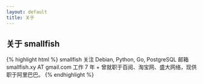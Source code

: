 ```yaml
---
layout: default
title: 关于
---
```


## 关于 smallfish

{% highlight html %}
smallfish
关注 Debian, Python, Go, PostgreSQL
邮箱 smallfish.xy AT gmail.com
工作 7 年 +
曾就职于百阅、淘宝网、盛大网络，现供职于阿里巴巴。
{% endhighlight %}
